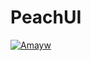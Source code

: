 # PeachUI
[![Amayw](https://circleci.com/gh/Amayw/PeachUI.svg?style=svg)](https://circleci.com/gh/Amayw/PeachUI)
